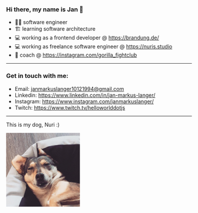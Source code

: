 ### Hi there, my name is Jan 👋

- 🧑‍💼 software engineer
- 🏗️ learning software architecture
- 💻 working as a frontend developer @ https://brandung.de/
- 💻 working as freelance software engineer @ https://nuris.studio
- 🐒 coach @ https://instagram.com/gorilla_fightclub

---

### Get in touch with me:

- Email: [janmarkuslanger10121994@gmail.com](janmarkuslanger10121994@gmail.com) 
- Linkedin: https://www.linkedin.com/in/jan-markus-langer/
- Instagram: https://www.instagram.com/janmarkuslanger/
- Twitch: https://www.twitch.tv/helloworlddotjs

---

<p>This is my dog, Nuri :)</p>
<img width="200" src="nuri.jpeg" />

